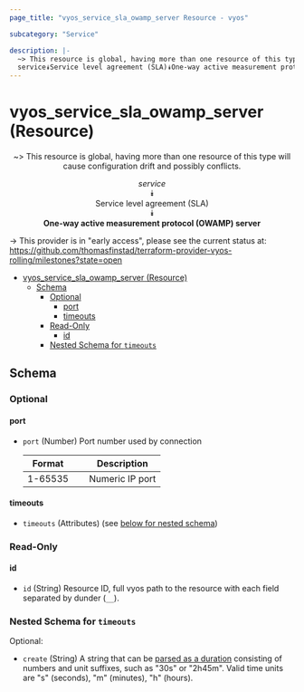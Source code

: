 ```yaml
---
page_title: "vyos_service_sla_owamp_server Resource - vyos"

subcategory: "Service"

description: |-
  ~> This resource is global, having more than one resource of this type will cause configuration drift and possibly conflicts.
  service⯯Service level agreement (SLA)⯯One-way active measurement protocol (OWAMP) server
---
```


# vyos_service_sla_owamp_server (Resource)
<center>

~> This resource is global, having more than one resource of this type will cause configuration drift and possibly conflicts.

*service*  
⯯  
Service level agreement (SLA)  
⯯  
**One-way active measurement protocol (OWAMP) server**


</center>

-> This provider is in "early access", please see the current status at: https://github.com/thomasfinstad/terraform-provider-vyos-rolling/milestones?state=open

<!--TOC-->

- [vyos_service_sla_owamp_server (Resource)](#vyos_service_sla_owamp_server-resource)
  - [Schema](#schema)
    - [Optional](#optional)
      - [port](#port)
      - [timeouts](#timeouts)
    - [Read-Only](#read-only)
      - [id](#id)
    - [Nested Schema for `timeouts`](#nested-schema-for-timeouts)

<!--TOC-->

<!-- schema generated by tfplugindocs -->
## Schema

### Optional

#### port
- `port` (Number) Port number used by connection

    |  Format   &emsp;|  Description      |
    |-----------|-------------------|
    |  1-65535  &emsp;|  Numeric IP port  |
#### timeouts
- `timeouts` (Attributes) (see [below for nested schema](#nestedatt--timeouts))

### Read-Only

#### id
- `id` (String) Resource ID, full vyos path to the resource with each field separated by dunder (`__`).

<a id="nestedatt--timeouts"></a>
### Nested Schema for `timeouts`

Optional:

- `create` (String) A string that can be [parsed as a duration](https://pkg.go.dev/time#ParseDuration) consisting of numbers and unit suffixes, such as &#34;30s&#34; or &#34;2h45m&#34;. Valid time units are &#34;s&#34; (seconds), &#34;m&#34; (minutes), &#34;h&#34; (hours).
